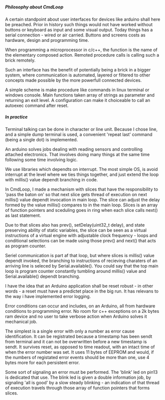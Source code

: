 ##### Philosophy about CmdLoop

A certain standpoint about user interfaces for devices like arduino shall here be preached. Prior in history such things would not have worked without buttons or keyboard as input and some visual output. Today things has a serial connection - wired or air carried. Buttons and screens costs as hardware, design and programming time.


When programming a microprocessor in c/c++, the function is the name of the elementary composed action. Remoted procedure calls is calling such a brick remotely.


Such an interface has the benefit of potentially being a brick in a bigger system, where communication is automated, layered or filtered to other concepts made possible by the more powerfull connected devices.


A simple scheme is make procedure like commands in linux terminal or windows console. Main functions taken array of strings as parameter and returning an exit level. A configuration can make it choiceable to call an autoexec command after reset. 

##### In practice

Terminal talking can be done in character or line unit. Because I chose line, and a simple dump terminal is used, a convenient 'repeat last' command (being a single dot) is implemented.


An arduino solves jobs dealing with reading sensors and controlling attached electronics. That involves doing many things at the same time following some time involving logic.


We use libraries which dependts on interrupt. The most simple OS, is avoid interrupt at the level where we ties things together, and just extend the loop with millis() value dependt branching in code. 


In CmdLoop, I made a mechanism with slices that have the responsibility to 'pass the baton on' so that next slice gets thread of execution on next millis() value dependt invocation in main loop. The slice can adjust the delay formed by the value millis() compares to in the main loop. Slices is an array of function pointers and sceduling goes in ring when each slice calls next() as last statement.


Due to that slices also has prev(), setDelay(uint32_t delay), and state preserving ability of static variables, the slice  can be seen as a virtual instructions of a virtual engine with adjustable clock frequency - loops and conditional selections can be made using those prev() and next() that acts as program counter. 


Seriel communication is part af that loop, but where slices is millis() value dependt invoked, the branching to instructions of recieving charaters of an arriving line is seleced by Serial.available(). You could say that the top main loop is program counter constantly tumbling around millis() value and Serial.available() dependt branching. 


I have the idea that an Arduino application shall be reset robust - in other words - a reset must have a predictet place in the big run. It has relevans to the way i have implemented error logging.


Error conditions can occur and includes, on an Arduino, all from hardware conditions to programming error. No room for c++ exceptions on a 2k bytes ram device and no user to take verbose action when Arduino solves it mechanical job.


The simplest is a single error with only a number as error cause identification. It can be registrated because a timestamp has been sendt from terminal and it can not be overwritten before a new timestamp is sendt. It survives reset, as opposed to time readout, with an intact time of when the error number was set. It uses 11 bytes of EEPROM and would, if the numbers of registated error events should be more than one, use 4 bytes more for each persistent error.


Some sort of signaling an error must be performed. The 'blink' led on pin13 is dedicated that use. The blink led is given a double information job, by signaling 'all is good' by a slow steady blinking - an indication of that thread of execution travels through those array of function pointers that forms slices.     

